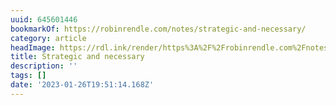 ```yaml
---
uuid: 645601446
bookmarkOf: https://robinrendle.com/notes/strategic-and-necessary/
category: article
headImage: https://rdl.ink/render/https%3A%2F%2Frobinrendle.com%2Fnotes%2Fstrategic-and-necessary%2F
title: Strategic and necessary
description: ''
tags: []
date: '2023-01-26T19:51:14.168Z'
---
```



